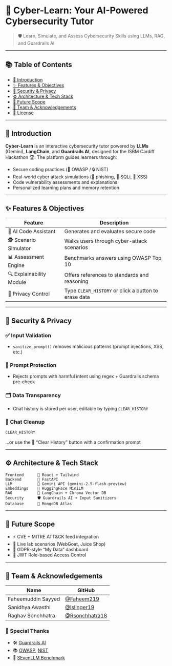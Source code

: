 # 🤖 Cyber-Learn: Your AI-Powered Cybersecurity Tutor

> 🛡️ Learn, Simulate, and Assess Cybersecurity Skills using LLMs, RAG, and Guardrails AI

---

## 📚 Table of Contents
- [🚀 Introduction](#-introduction)
- [✨ Features & Objectives](#-features--objectives)
- [🔐 Security & Privacy](#-security--privacy)
- [⚙️ Architecture & Tech Stack](#-architecture--tech-stack)
- [🌱 Future Scope](#-future-scope)
- [👥 Team & Acknowledgements](#-team--acknowledgements)
- [📄 License](#-license)

---

## 🚀 Introduction

**Cyber-Learn** is an interactive cybersecurity tutor powered by **LLMs** (Gemini), **LangChain**, and **Guardrails AI**, designed for the ISBM Cardiff Hackathon 🏆. The platform guides learners through:

- Secure coding practices (📜 OWASP / 🔒 NIST)
- Real-world cyber attack simulations (🚨 phishing, 🧬 SQLi, 🛑 XSS)
- Code vulnerability assessments and explanations
- Personalized learning plans and memory retention

---

## ✨ Features & Objectives

| Feature | Description |
|--------|-------------|
| 🧠 AI Code Assistant | Generates and evaluates secure code |
| 🕵️ Scenario Simulator | Walks users through cyber-attack scenarios |
| 📊 Assessment Engine | Benchmarks answers using OWASP Top 10 |
| 🔍 Explainability Module | Offers references to standards and reasoning |
| 🧹 Privacy Control | Type `CLEAR_HISTORY` or click a button to erase data |

---

## 🔐 Security & Privacy

### ✅ Input Validation
- `sanitize_prompt()` removes malicious patterns (prompt injections, XSS, etc.)

### 🧱 Prompt Protection
- Rejects prompts with harmful intent using regex + Guardrails schema pre-check

### 🗂️ Data Transparency
- Chat history is stored per user, editable by typing `CLEAR_HISTORY`

### 🧽 Chat Cleanup
```bash
CLEAR_HISTORY
```
…or use the 🔴 “Clear History” button with a confirmation prompt

---

## ⚙️ Architecture & Tech Stack

```
Frontend      🧩 React + Tailwind
Backend       🐍 FastAPI
LLM           🧠 Gemini API (gemini-2.5-flash-preview)
Embeddings    🧬 HuggingFace MiniLM
RAG           🧠 LangChain + Chroma Vector DB
Security      🛡️ Guardrails AI + Input Sanitizers
Database      💾 MongoDB Atlas
```

---

## 🌱 Future Scope

- ⚡ CVE + MITRE ATT&CK feed integration
- 🧪 Live lab scenarios (WebGoat, Juice Shop)
- 🧾 GDPR-style “My Data” dashboard
- 🔐 JWT Role-based Access Control

---

## 👥 Team & Acknowledgements

| Name | GitHub |
|------|--------|
| Faheemuddin Sayyed | [@Faheem219](https://github.com/Faheem219) |
| Sanidhya Awasthi   | [@Islinger19](https://github.com/Islinger19) |
| Raghav Sonchhatra  | [@Rsonchhatra18](https://github.com/Rsonchhatra18) |

### 🙌 Special Thanks
- 🛠️ [Guardrails AI](https://github.com/guardrails-ai/guardrails)
- 📚 [OWASP](https://owasp.org), [NIST](https://csrc.nist.gov)
- 🧪 [SEvenLLM Benchmark](https://github.com/CSJianYang/SEevenLLM)
